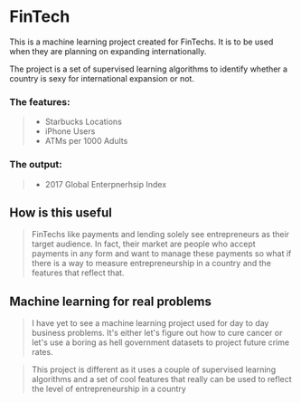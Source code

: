 
# FinTech

This is a machine learning project created for FinTechs. It is to be used when they are planning on expanding internationally.

The project is a set of supervised learning algorithms to identify whether a country is sexy for international expansion or not.

### The features: 

> - Starbucks Locations 
> - iPhone Users 
> - ATMs per 1000 Adults

### The output: 

> - 2017 Global Enterpnerhsip Index

## How is this useful

> FinTechs like payments and lending solely see entrepreneurs as their target audience. In fact, their market are people who accept payments in any form and want to manage these payments so what if there is a way to measure entrepreneurship in a country and the features that reflect that.

## Machine learning for real problems

> I have yet to see a machine learning project used for day to day business problems. It's either let's figure out how to cure cancer or let's use a boring as hell government datasets to project future crime rates.

> This project is different as it uses a couple of supervised learning algorithms and a set of cool features that really can be used to reflect the level of entrepreneurship in a country 



